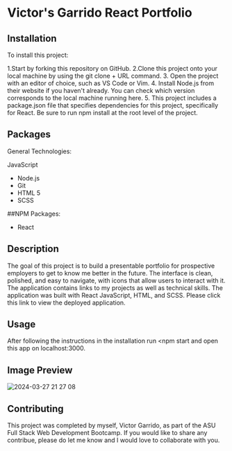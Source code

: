 # Victor's Garrido React Portfolio


## Installation

To install this project:

1.Start by forking this repository on GitHub.
2.Clone this project onto your local machine by using the git clone + URL command.
3. Open the project with an editor of choice, such as VS Code or Vim.
4. Install Node.js from their website if you haven't already. You can check which version corresponds to the local machine running here.
5. This project includes a package.json file that specifies dependencies for this project, specifically for React. Be sure to run npm install at the root level of the project.

## Packages
General Technologies:

JavaScript
* Node.js
* Git
* HTML 5
* SCSS

##NPM Packages:

* React

## Description

The goal of this project is to build a presentable portfolio for prospective employers to get to know me better in the future. The interface is clean, polished, and easy to navigate, with icons that allow users to interact with it. The application contains links to my projects as well as technical skills. The application was built with React JavaScript, HTML, and SCSS. Please click this link to view the deployed application.

## Usage

After following the instructions in the installation run <npm start and open this app on localhost:3000.

## Image Preview

![2024-03-27 21 27 08](https://github.com/victorgarrido1/react-portfolio/assets/139294878/f26f608b-cedd-47a2-a5a3-31f822112a73)


## Contributing

This project was completed by myself, Victor Garrido, as part of the ASU Full Stack Web Development Bootcamp. If you would like to share any contribue, please do let me know and I would love to collaborate with you.

